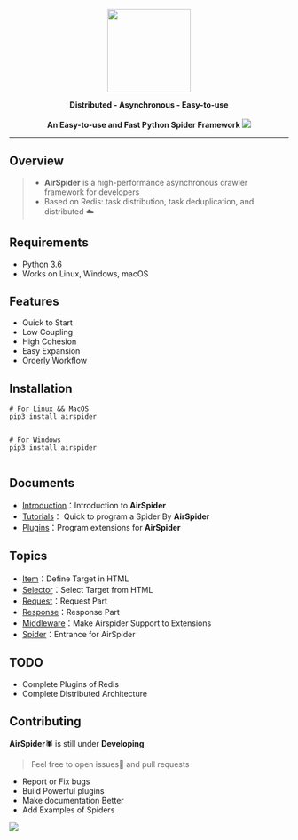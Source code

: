 <p align="center">
    <img src="https://picreso.oss-cn-beijing.aliyuncs.com/airs.png" width="150px">
  <p align="center" style="font-weight:bold">
    Distributed  -  Asynchronous  - Easy-to-use
  <br>
   <br>
 		An Easy-to-use and Fast Python Spider Framework
  <img src="http://picreso.oss-cn-beijing.aliyuncs.com/airdemo.png">
</p>




---

## Overview

> + **AirSpider** is a high-performance asynchronous crawler framework for developers 
> + Based on Redis: task distribution, task deduplication, and distributed ☁️

## Requirements

- Python 3.6
- Works on Linux, Windows, macOS

## Features

+  Quick to Start
+  Low Coupling 
+  High Cohesion 
+  Easy Expansion
+  Orderly Workflow 

## Installation

``` shell
# For Linux && MacOS
pip3 install airspider


# For Windows
pip3 install airspider


```

  ## Documents

  + [Introduction](https://github.com/Xunzhuo/AirSpider/tree/master/Docs/cn/introduction.md)：Introduction to **AirSpider**
  + [Tutorials](https://github.com/Xunzhuo/AirSpider/tree/master/Docs/cn/tutorials.md)： Quick to program a Spider By **AirSpider**
  + [Plugins](https://github.com/Xunzhuo/AirSpider/tree/master/Docs/cn/plugins.md)：Program extensions for **AirSpider**

  ## Topics

  - [Item](https://github.com/Xunzhuo/AirSpider/tree/master/Docs/cn/topics/item.md)：Define Target in HTML
  - [Selector](https://github.com/Xunzhuo/AirSpider/tree/master/Docs/cn/topics/selector.md)：Select Target from HTML
  - [Request](https://github.com/Xunzhuo/AirSpider/tree/master/Docs/cn/topics/request.md)：Request Part
  - [Response](https://github.com/Xunzhuo/AirSpider/tree/master/Docs/cn/topics/response.md)：Response Part
  - [Middleware](https://github.com/Xunzhuo/AirSpider/tree/master/Docs/cn/topics/middleware.md)：Make Airspider Support to Extensions
  - [Spider](https://github.com/Xunzhuo/AirSpider/tree/master/Docs/cn/topics/spider.md)：Entrance for AirSpider

## TODO

+ Complete Plugins of Redis
+ Complete Distributed Architecture

## Contributing

**AirSpider**🕷️ is still under **Developing**

> Feel free to open issues💬 and pull requests

- Report or Fix bugs
- Build Powerful plugins
- Make documentation Better
- Add Examples of Spiders 

![](http://picreso.oss-cn-beijing.aliyuncs.com/monkey.jpg)